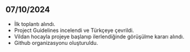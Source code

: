 ## 07/10/2024
* İlk toplantı alındı.
* Project Guidelines incelendi ve Türkçeye çevrildi.
* Vildan hocayla projeye başlanıp ilerlendiğinde görüşülme kararı alındı.
* Github organizasyonu oluşturuldu.
